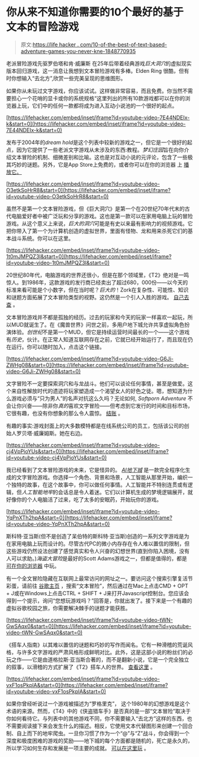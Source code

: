# 你从来不知道你需要的10个最好的基于文本的冒险游戏

> 原文:[https://life hacker . com/10-of-the-best-of-text-based-adventure-games-you-never-kne-1848770935](https://lifehacker.com/10-of-the-best-text-based-adventure-games-you-never-kne-1848770935)

老派冒险游戏先驱罗伯塔和肯·威廉斯 在25年后带着经典游戏*巨大洞穴*的虚拟现实版本回归游戏，这一消息让我想到文本冒险游戏有多棒。Elden Ring 很酷，但有时你想输入“去北方”,欣赏一些完美呈现的思维图形。

如果你从未玩过文字游戏，你应该试试。这样做非常容易，而且免费。你当然不需要担心一个花哨的显卡或你的系统规格“这里列出的所有10款游戏都可以在你的浏览器上玩，它们中的任何一款都将成为进入互动小说池的一个很好的起点。

 [https://lifehacker.com/embed/inset/iframe?id=youtube-video-7E44NDEIx-k&start=0](https://lifehacker.com/embed/inset/iframe?id=youtube-video-7E44NDEIx-k&start=0) 

发布于2004年的*dream hold*是这个列表中较新的游戏之一，但它是一个很好的起点，因为它提供了一些老派文字游戏从未涉及的东西:教程。*梦幻庄园*旨在向你介绍文本冒险的机制、细微差别和比喻。这也是对互动小说的元评论，包含了一些极其巧妙的谜题。另外，它是App Store上免费的，或者你可以在你的浏览器 上 [播放它。](https://eblong.com/zarf/zweb/dreamhold/)

 [https://lifehacker.com/embed/inset/iframe?id=youtube-video-O3etkSoHrR8&start=0](https://lifehacker.com/embed/inset/iframe?id=youtube-video-O3etkSoHrR8&start=0) 

虽然不是第一个文本冒险游戏，但《巨大洞穴》是第一个在20世纪70年代末的古代电脑爱好者中被广泛玩和分享的游戏。这也是第一款可以在家用电脑上玩的冒险游戏。从这个意义上来说，*巨大的洞穴*可能是有史以来最有影响力的视频游戏。它把你带入了第一个为计算机创造的虚拟世界，里面有怪物、龙和用来杀死它们的基本战斗系统。你可以在这里。

 [https://lifehacker.com/embed/inset/iframe?id=youtube-video-1t0mJMPQZ3I&start=0](https://lifehacker.com/embed/inset/iframe?id=youtube-video-1t0mJMPQZ3I&start=0) 

20世纪80年代，电脑游戏的世界还很小，但是在那个领域里，《T2》绝对是一鸣惊人。到1986年，这款游戏的发行商已经卖出了超过680，000份——以今天的标准来看可能是个小数字，但在当时呢？*巨大的*！Zork在复杂性、可能性、知识和谜题方面拓展了文本冒险类型的视野。这仍然是一个引人入胜的游戏。 [自己去查](https://playclassic.games/games/adventure-dos-games-online/play-zork-great-underground-empire-online/play/) 。

文本冒险游戏并不都是孤独的经历。过去的玩家和今天的玩家一样喜欢一起玩，所以MUD就诞生了。在《魔兽世界》问世之前，多用户地下城允许共享虚拟角色扮演体验。*创世纪*不是第一个MUD，但它是持续运营时间最长的一个——这个游戏有*历史*，伙计。在正常人知道互联网存在之前，它就已经开始运行了，而且现在仍在运行。你可以随时加入，点击这个链接。

 [https://lifehacker.com/embed/inset/iframe?id=youtube-video-G6Ji-ZWHg08&start=0](https://lifehacker.com/embed/inset/iframe?id=youtube-video-G6Ji-ZWHg08&start=0) 

文字冒险不一定要探索洞穴和与龙战斗。他们可以谈论任何事情，甚至是做爱。这个来自性解放时代的遗迹将玩家塑造成一个渴望女人的好色之徒。嗯，想知道为什么游戏必须与“只为男人”的名声对抗这么久吗？无论如何, *Softporn Adventure* 不会让你兴奋——除非你*真的*喜欢文字冒险——但考虑到它发行的时间和目标市场，它很有趣，也没有你想象的那么令人震惊。 [结账](https://www.ifiction.org/games/playz.php?cat=&game=7&mode=html) 。

有趣的事实:游戏封面上的大多数模特都是在线系统公司的员工，包括该公司的创始人罗贝塔·威廉姆斯。她在右边。

 [https://lifehacker.com/embed/inset/iframe?id=youtube-video-cj4VpPioYUs&start=0](https://lifehacker.com/embed/inset/iframe?id=youtube-video-cj4VpPioYUs&start=0) 

我已经看到了文本冒险游戏的未来，它是怪异的。 [*AI地下城*](https://aidungeon.io/) 是一款完全程序化生成的文字冒险游戏。你选择一个角色、背景和场景，人工智能从那里开始，编织一个独特的故事，在这个故事中，你可以做任何事情。人工智能并不特别连贯或有逻辑，但*人工智能地牢*的会话总是令人着迷。它们以计算机生成的梦境逻辑展开，就好像你的个人电脑活了过来，吃了太多的安眠药，开始玩你的游戏。

 [https://lifehacker.com/embed/inset/iframe?id=youtube-video-YqPnXTh2hpA&start=0](https://lifehacker.com/embed/inset/iframe?id=youtube-video-YqPnXTh2hpA&start=0) 

斯科特·亚当斯(但不是创造了呆伯特的斯科特·亚当斯)创造的一系列文字游戏是为在家用电脑上玩而设计的。尽管古代PC的微小内存存在令人难以置信的限制，但这些游戏仍然设法创建了感觉真实和令人兴奋的幻想世界(直到你陷入困境，没有人可以求助。)*海盗大冒险*是最好的Scott Adams游戏之一，但都是值得的，都是 [可在你的浏览器](https://www.ifiction.org/games/index.php?cat=44) 中玩。

有一个全文冒险隐藏在互联网上最常访问的网址之一。要访问这个搜索引擎复活节彩蛋，请前往 [谷歌主页](https://www.google.com/) ，搜索“文本冒险”，然后通过在Mac上点击CMD + OPT + J或在Windows上点击CTRL + SHIFT + J来打开Javascript控制台。您应该会得到一个提示，询问“您想玩游戏吗？”回答是，你就出发了。接下来是一个有趣的虚拟谷歌校园之旅，你需要解决棘手的谜题才能获胜。

 [https://lifehacker.com/embed/inset/iframe?id=youtube-video-tWN-GwSAqx0&start=0](https://lifehacker.com/embed/inset/iframe?id=youtube-video-tWN-GwSAqx0&start=0) 

《搭车人指南》以其难以置信的谜题和巧妙的写作而闻名。它有一种滑稽的荒诞风格，与许多文字游戏的严肃风格形成鲜明对比。此外，这是这部小说的粉丝们的必玩之作——它是由道格拉斯·亚当斯合著的，而不是翻新小说，它是一个完全独立的叙事，以滑稽的方式扩展了《T2》搭车人的世界。 [查看这里](https://playclassic.games/games/adventure-dos-games-online/the-hitchhikers-guide-to-the-galaxy/) 。

 [https://lifehacker.com/embed/inset/iframe?id=youtube-video-vxF1osPkplA&start=0](https://lifehacker.com/embed/inset/iframe?id=youtube-video-vxF1osPkplA&start=0) 

如果你曾经听说过一个游戏被描述为“罗格里克”， 这个1980年的幻想游戏是这个术语的来源。然而，《T4》中的《侠盗猎车手》是否真的是一部“文本冒险”取决于你如何看待它。与列表中的其他游戏不同，你不需要输入“去北方”这样的东西，也不需要阅读接下来会发生什么的描述。相反，它使用文本代替图形来创建一个回合制、自上而下的地牢爬虫。一旦你习惯了作为一个“@”与“Z”战斗，你会得到一个深度和极度困难的游戏的奖励——地下城的每个方面都是随机的，死亡是永久的，所以学习如何生存和发展是一项主要的成就。 [可以在这里玩](https://www.myabandonware.com/game/rogue-4n/play-4n) 。